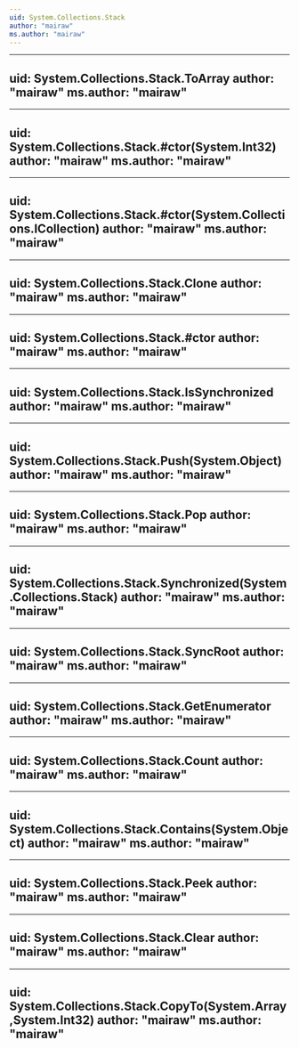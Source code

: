 ```yaml
---
uid: System.Collections.Stack
author: "mairaw"
ms.author: "mairaw"
---
```


---
uid: System.Collections.Stack.ToArray
author: "mairaw"
ms.author: "mairaw"
---

---
uid: System.Collections.Stack.#ctor(System.Int32)
author: "mairaw"
ms.author: "mairaw"
---

---
uid: System.Collections.Stack.#ctor(System.Collections.ICollection)
author: "mairaw"
ms.author: "mairaw"
---

---
uid: System.Collections.Stack.Clone
author: "mairaw"
ms.author: "mairaw"
---

---
uid: System.Collections.Stack.#ctor
author: "mairaw"
ms.author: "mairaw"
---

---
uid: System.Collections.Stack.IsSynchronized
author: "mairaw"
ms.author: "mairaw"
---

---
uid: System.Collections.Stack.Push(System.Object)
author: "mairaw"
ms.author: "mairaw"
---

---
uid: System.Collections.Stack.Pop
author: "mairaw"
ms.author: "mairaw"
---

---
uid: System.Collections.Stack.Synchronized(System.Collections.Stack)
author: "mairaw"
ms.author: "mairaw"
---

---
uid: System.Collections.Stack.SyncRoot
author: "mairaw"
ms.author: "mairaw"
---

---
uid: System.Collections.Stack.GetEnumerator
author: "mairaw"
ms.author: "mairaw"
---

---
uid: System.Collections.Stack.Count
author: "mairaw"
ms.author: "mairaw"
---

---
uid: System.Collections.Stack.Contains(System.Object)
author: "mairaw"
ms.author: "mairaw"
---

---
uid: System.Collections.Stack.Peek
author: "mairaw"
ms.author: "mairaw"
---

---
uid: System.Collections.Stack.Clear
author: "mairaw"
ms.author: "mairaw"
---

---
uid: System.Collections.Stack.CopyTo(System.Array,System.Int32)
author: "mairaw"
ms.author: "mairaw"
---
